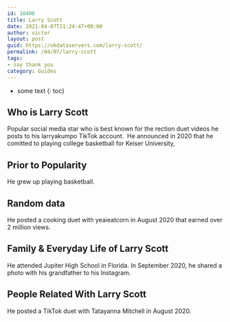 ```yaml
---
id: 18406
title: Larry Scott
date: 2021-04-07T21:24:47+00:00
author: victor
layout: post
guid: https://ukdataservers.com/larry-scott/
permalink: /04/07/larry-scott
tags:
- say thank you
category: Guides
---
```


* some text
{: toc}


## Who is Larry Scott



Popular social media star who is best known for the rection duet videos he posts to his larryakumpo TikTok account.  He announced in 2020 that he comitted to playing college basketball for Keiser University,

                
                
                
## Prior to Popularity



He grew up playing basketball. 

                
                
                
## Random data



He posted a cooking duet with yeaieatcorn in August 2020 that earned over 2 million views. 

                
                
                
## Family & Everyday Life of Larry Scott



He attended Jupiter High School in Florida. In September 2020, he shared a photo with his grandfather to his Instagram.

                
                
                
## People Related With Larry Scott



He posted a TikTok duet with Tatayanna Mitchell in August 2020. 

                
              
            
          
          
          